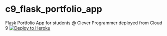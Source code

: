 # c9_flask_portfolio_app

Flask Portfolio App for students @ Clever Programmer deployed from Cloud 9
[![Deploy to Heroku](https://www.herokucdn.com/deploy/button.png)](https://heroku.com/deploy)
